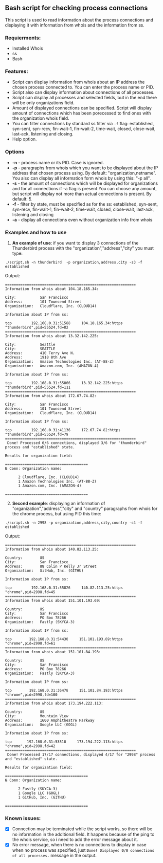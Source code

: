 ## Bash script for checking process connections
This script is used to read information about the process connections and displaying it with information from whois and the information from ss.
### Requierments: 
* Installed Whois
* ss
* Bash

### Features:
* Script can display information from whois about an IP address the chosen process connected to. You can enter the process name or PID.
* Script also can display information about connections of all processes.
* Script can display all processes and selected fields, but in the end there will be only organizations field.
* Amount of displayed connections can be specified. Script will display amount of connections which has been porecessed to find ones with the organization whois field.
* You can filter connections by standard ss filter via ```-f``` flag: established, syn-sent, syn-recv, fin-wait-1, fin-wait-2, time-wait, closed, close-wait, last-ack, listening and closing.
* Help option.

### Options
* <b>-n</b> - process name or its PID. Case is ignored. 
* <b>-p</b> - paragraphs from whois which you want to be displayed about the IP address that chosen process using. By default: "organization,netname". You also can display all information form whois by using this: "-p all".
* <b>-s</b> - the amount of connections which will be displayed for organizations and for all connections if -a flag is present You can choose any amount, but script will display not more than actual connections is present. By default: 5.
* <b>-f</b> - filter by state, must be specified as for the ss: established, syn-sent, syn-recv, fin-wait-1, fin-wait-2, time-wait, closed, close-wait, last-ack, listening and closing
* <b>-a</b> - display all connections even without organization info from whois
### Examples and how to use

1. <b> An example of use</b>: if you want to display 3 connections of the Thunderbird process with the "organization","address","city" you must type: 
```
./script.sh -n thunderbird  -p organization,address,city -s3 -f established
```
Output: 

```
============================================================
Information from whois about 104.18.165.34:

City:           San Francisco
Address:        101 Townsend Street
Organization:   Cloudflare, Inc. (CLOUD14)

Information about IP from ss:

tcp         192.168.0.31:51588     104.18.165.34:https   "thunderbird",pid=55524,fd=82
============================================================
Information from whois about 13.32.142.225:

City:           Seattle
City:           SEATTLE
Address:        410 Terry Ave N.
Address:        1918 8th Ave
Organization:   Amazon Technologies Inc. (AT-88-Z)
Organization:   Amazon.com, Inc. (AMAZON-4)

Information about IP from ss:

tcp         192.168.0.31:55066     13.32.142.225:https   "thunderbird",pid=55524,fd=111
============================================================
Information from whois about 172.67.74.82:

City:           San Francisco
Address:        101 Townsend Street
Organization:   Cloudflare, Inc. (CLOUD14)

Information about IP from ss:

tcp         192.168.0.31:41136     172.67.74.82:https   "thunderbird",pid=55524,fd=79
============================================================
 Done! Processed 6/6 connections, displayed 3/6 for "thunderbird" process and "established" state. 

Results for organization field:

======================================
№ Conn: Organization name:

      2 Cloudflare, Inc. (CLOUD14)
      1 Amazon Technologies Inc. (AT-88-Z)
      1 Amazon.com, Inc. (AMAZON-4)

======================================
```
2. <b> Second example</b>: displaying an information of "organization","address","city" and "country" paragraphs from whois for the chrome process, but using PID this time:
```
./script.sh -n 2998 -p organization,address,city,country -s4 -f established
```
Output:
```
============================================================
Information from whois about 140.82.113.25:

Country:        US
City:           San Francisco
Address:        88 Colin P Kelly Jr Street
Organization:   GitHub, Inc. (GITHU)

Information about IP from ss:

tcp         192.168.0.31:55826     140.82.113.25:https   "chrome",pid=2998,fd=45
============================================================
Information from whois about 151.101.193.69:

Country:        US
City:           San Francisco
Address:        PO Box 78266
Organization:   Fastly (SKYCA-3)

Information about IP from ss:

tcp        192.168.0.31:54430     151.101.193.69:https   "chrome",pid=2998,fd=61
============================================================
Information from whois about 151.101.84.193:

Country:        US
City:           San Francisco
Address:        PO Box 78266
Organization:   Fastly (SKYCA-3)

Information about IP from ss:

tcp        192.168.0.31:36478     151.101.84.193:https   "chrome",pid=2998,fd=100
============================================================
Information from whois about 173.194.222.113:

Country:        US
City:           Mountain View
Address:        1600 Amphitheatre Parkway
Organization:   Google LLC (GOGL)

Information about IP from ss:

tcp       192.168.0.31:53510     173.194.222.113:https   "chrome",pid=2998,fd=42
============================================================
 Done! Processed 17/17 connections, displayed 4/17 for "2998" process and "established" state. 

Results for organization field:

======================================
№ Conn: Organization name:

      2 Fastly (SKYCA-3)
      1 Google LLC (GOGL)
      1 GitHub, Inc. (GITHU)

======================================
```
### Known issues: 
- [x] Connection may be terminated while the script works, so there will be no information in the additional field. It happens because of the ping to the whois service, so i need to add the error message about it.
- [x] No error message, when there is no connections to display in case when no process was specified, just ```Done! Displayed 0/0 connections of all processes.``` message in the output.

